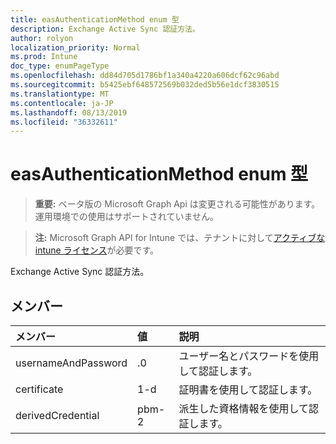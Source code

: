 ```yaml
---
title: easAuthenticationMethod enum 型
description: Exchange Active Sync 認証方法。
author: rolyon
localization_priority: Normal
ms.prod: Intune
doc_type: enumPageType
ms.openlocfilehash: dd84d705d1786bf1a340a4220a606dcf62c96abd
ms.sourcegitcommit: b5425ebf648572569b032ded5b56e1dcf3830515
ms.translationtype: MT
ms.contentlocale: ja-JP
ms.lasthandoff: 08/13/2019
ms.locfileid: "36332611"
---
```

# <a name="easauthenticationmethod-enum-type"></a>easAuthenticationMethod enum 型

> **重要:** ベータ版の Microsoft Graph Api は変更される可能性があります。運用環境での使用はサポートされていません。

> **注:** Microsoft Graph API for Intune では、テナントに対して[アクティブな intune ライセンス](https://go.microsoft.com/fwlink/?linkid=839381)が必要です。

Exchange Active Sync 認証方法。

## <a name="members"></a>メンバー
|メンバー|値|説明|
|:---|:---|:---|
|usernameAndPassword|.0|ユーザー名とパスワードを使用して認証します。|
|certificate|1-d|証明書を使用して認証します。|
|derivedCredential|pbm-2|派生した資格情報を使用して認証します。|



